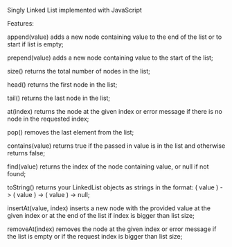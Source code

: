 Singly Linked List implemented with JavaScript


Features:

append(value) adds a new node containing value to the end of the list or to start if list is empty;

prepend(value) adds a new node containing value to the start of the list;

size() returns the total number of nodes in the list;

head() returns the first node in the list;

tail() returns the last node in the list;

at(index) returns the node at the given index or error message if there is no node in the requested index;

pop() removes the last element from the list;

contains(value) returns true if the passed in value is in the list and otherwise returns false;

find(value) returns the index of the node containing value, or null if not found;

toString() returns your LinkedList objects as strings in the format: ( value ) -> ( value ) -> ( value ) -> null;

insertAt(value, index) inserts a new node with the provided value at the given index or at the end of the list if index is bigger than list size;

removeAt(index) removes the node at the given index or error message if the list is empty or if the request index is bigger than list size;
